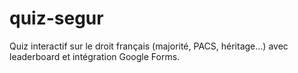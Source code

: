 # quiz-segur
Quiz interactif sur le droit français (majorité, PACS, héritage...) avec leaderboard et intégration Google Forms.
